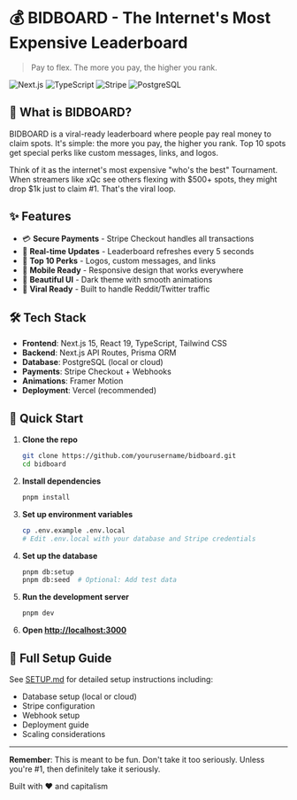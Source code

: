 # 💰 BIDBOARD - The Internet's Most Expensive Leaderboard

> Pay to flex. The more you pay, the higher you rank.

![Next.js](https://img.shields.io/badge/Next.js-15-black?style=flat-square&logo=next.js)
![TypeScript](https://img.shields.io/badge/TypeScript-5-blue?style=flat-square&logo=typescript)
![Stripe](https://img.shields.io/badge/Stripe-Payments-purple?style=flat-square&logo=stripe)
![PostgreSQL](https://img.shields.io/badge/PostgreSQL-Database-blue?style=flat-square&logo=postgresql)

## 🎯 What is BIDBOARD?

BIDBOARD is a viral-ready leaderboard where people pay real money to claim spots. It's simple: the more you pay, the higher you rank. Top 10 spots get special perks like custom messages, links, and logos.

Think of it as the internet's most expensive "who's the best" Tournament. When streamers like xQc see others flexing with $500+ spots, they might drop $1k just to claim #1. That's the viral loop.

## ✨ Features

- 💳 **Secure Payments** - Stripe Checkout handles all transactions
- 🔄 **Real-time Updates** - Leaderboard refreshes every 5 seconds
- 👑 **Top 10 Perks** - Logos, custom messages, and links
- 📱 **Mobile Ready** - Responsive design that works everywhere
- 🎨 **Beautiful UI** - Dark theme with smooth animations
- 🚀 **Viral Ready** - Built to handle Reddit/Twitter traffic

## 🛠️ Tech Stack

- **Frontend**: Next.js 15, React 19, TypeScript, Tailwind CSS
- **Backend**: Next.js API Routes, Prisma ORM
- **Database**: PostgreSQL (local or cloud)
- **Payments**: Stripe Checkout + Webhooks
- **Animations**: Framer Motion
- **Deployment**: Vercel (recommended)

## 🚀 Quick Start

1. **Clone the repo**

   ```bash
   git clone https://github.com/yourusername/bidboard.git
   cd bidboard
   ```

2. **Install dependencies**

   ```bash
   pnpm install
   ```

3. **Set up environment variables**

   ```bash
   cp .env.example .env.local
   # Edit .env.local with your database and Stripe credentials
   ```

4. **Set up the database**

   ```bash
   pnpm db:setup
   pnpm db:seed  # Optional: Add test data
   ```

5. **Run the development server**

   ```bash
   pnpm dev
   ```

6. **Open [http://localhost:3000](http://localhost:3000)**

## 📖 Full Setup Guide

See [SETUP.md](./SETUP.md) for detailed setup instructions including:

- Database setup (local or cloud)
- Stripe configuration
- Webhook setup
- Deployment guide
- Scaling considerations

---

**Remember**: This is meant to be fun. Don't take it too seriously. Unless you're #1, then definitely take it seriously.

Built with ❤️ and capitalism

